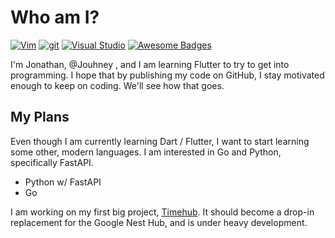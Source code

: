 # Who am I?
[![Vim](https://img.shields.io/badge/--019733?logo=vim)](https://www.vim.org/)
[![git](https://img.shields.io/badge/--F05032?logo=git&logoColor=ffffff)](http://git-scm.com/)
[![Visual Studio](https://img.shields.io/badge/--6C33AF?logo=visual%20studio%20code&logoColor=ffffff&color=00a2ff)](https://visualstudio.microsoft.com/)
[![Awesome Badges](https://img.shields.io/badge/badges-awesome-green.svg)](https://github.com/Jouhney)

I'm Jonathan, @Jouhney , and I am learning Flutter to try to get into programming. I hope that by publishing my code on GitHub,
I stay motivated enough to keep on coding. We'll see how that goes.

## My Plans
Even though I am currently learning Dart / Flutter, I want to start learning some other, modern languages. I am interested in Go and Python, specifically FastAPI.
* Python w/ FastAPI
* Go

I am working on my first big project, [Timehub](https://github.com/Jouhney/timehub#readme). It should become a drop-in replacement for the Google Nest Hub, and is under heavy development.
<!---
Jouhney/Jouhney is a ✨ special ✨ repository because its `README.md` (this file) appears on your GitHub profile.
You can click the Preview link to take a look at your changes.
--->
